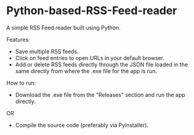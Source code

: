 # Python-based-RSS-Feed-reader
A simple RSS Feed reader built using Python.

Features:
- Save multiple RSS feeds.
- Click on feed entries to open URLs in your default browser.
- Add or delete RSS feeds directly through the JSON file loaded in the same directly from where the .exe file for the app is run.

How to run:
- Download the .exe file from the "Releases" section and run the app directly.

OR

- Compile the source code (preferably via Pyinstaller).
